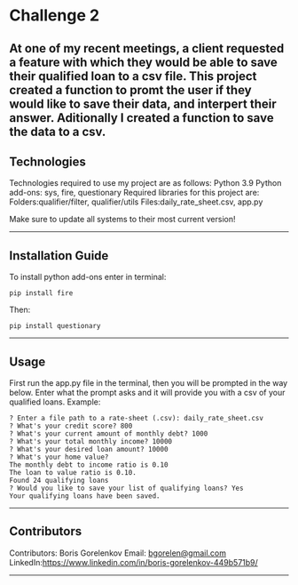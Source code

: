 # Challenge 2

At one of my recent meetings, a client requested a feature with which they would be able to save their qualified loan to a csv file. This project created a function to promt the user if they would like to save their data, and interpert their answer. Aditionally I created a function to save the data to a csv.
---

## Technologies

Technologies required to use my project are as follows:
Python 3.9
Python add-ons: sys, fire, questionary
Required libraries for this project are:
Folders:qualifier/filter, qualifier/utils
Files:daily_rate_sheet.csv, app.py

Make sure to update all systems to their most current version!

---

## Installation Guide

To install python add-ons enter in terminal:
```
pip install fire
```
Then:
```
pip install questionary
```

---

## Usage

First run the app.py file in the terminal, then you will be prompted in the way below.
Enter what the prompt asks and it will provide you with a csv of your qualified loans.
Example:
```
? Enter a file path to a rate-sheet (.csv): daily_rate_sheet.csv
? What's your credit score? 800
? What's your current amount of monthly debt? 1000
? What's your total monthly income? 10000
? What's your desired loan amount? 10000
? What's your home value?
The monthly debt to income ratio is 0.10
The loan to value ratio is 0.10.
Found 24 qualifying loans
? Would you like to save your list of qualifying loans? Yes
Your qualifying loans have been saved.
```

---

## Contributors

Contributors: Boris Gorelenkov
Email: bgorelen@gmail.com
LinkedIn:https://www.linkedin.com/in/boris-gorelenkov-449b571b9/

---